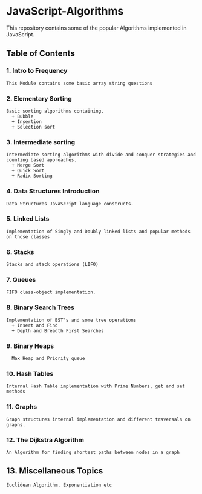 # JavaScript-Algorithms
This repository contains some of the popular Algorithms implemented in JavaScript.

## Table of Contents
  ### 1. Intro to Frequency <br />
    This Module contains some basic array string questions
  ### 2. Elementary Sorting
    Basic sorting algorithms containing.
      + Bubble
      + Insertion
      + Selection sort
  ### 3. Intermediate sorting
    Intermediate sorting algorithms with divide and conquer strategies and counting based approaches.
      + Merge Sort
      + Quick Sort
      + Radix Sorting
  ### 4. Data Structures Introduction
    Data Structures JavaScript language constructs.
  ### 5. Linked Lists
    Implementation of Singly and Doubly linked lists and popular methods on those classes
  ### 6. Stacks
    Stacks and stack operations (LIFO)
  ### 7. Queues
    FIFO class-object implementation.
  ### 8. Binary Search Trees
    Implementation of BST's and some tree operations
      + Insert and Find
      + Depth and Breadth First Searches
  ### 9. Binary Heaps
      Max Heap and Priority queue
  ### 10. Hash Tables
    Internal Hash Table implementation with Prime Numbers, get and set methods
  ### 11. Graphs
    Graph structures internal implementation and different traversals on graphs.
  ### 12. The Dijkstra Algorithm
    An Algorithm for finding shortest paths between nodes in a graph
  ## 13. Miscellaneous Topics
    Euclidean Algorithm, Exponentiation etc
